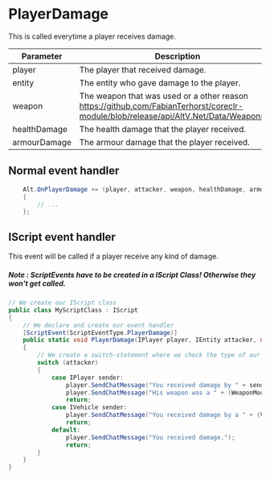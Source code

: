 # PlayerDamage 
This is called everytime a player receives damage.

| Parameter | Description  |
|-----------|--------------|
| player    | The player that received damage. |
| entity    | The entity who gave damage to the player. |
| weapon    | The weapon that was used or a other reason https://github.com/FabianTerhorst/coreclr-module/blob/release/api/AltV.Net/Data/Weapons.cs  |
| healthDamage    | The health damage that the player received. |
| armourDamage    | The armour damage that the player received. |

## Normal event handler

```csharp
    Alt.OnPlayerDamage += (player, attacker, weapon, healthDamage, armourDamage) =>
    {
        // ...
    };
```

## IScript event handler

This event will be called if a player receive any kind of damage.
##### Note : ScriptEvents have to be created in a IScript Class! Otherwise they won't get called.

```csharp
// We create our IScript class
public class MyScriptClass : IScript
{
    // We declare and create our event handler
    [ScriptEvent(ScriptEventType.PlayerDamage)]
    public static void PlayerDamage(IPlayer player, IEntity attacker, uint weapon, ushort healthDamage, ushort armourDamage)
    {
        // We create a switch-statement where we check the type of our IEntity.
        switch (attacker)
        {
            case IPlayer sender:
                player.SendChatMessage("You received damage by " + sender.Name + ".");
                player.SendChatMessage("His weapon was a " + (WeaponModel)weapon + ".");
                return;
            case IVehicle sender:
                player.SendChatMessage("You received damage by a " + (VehicleModel)sender.Model);
                return;
            default:
                player.SendChatMessage("You received damage.");
                return;
        }
    }
}
```
